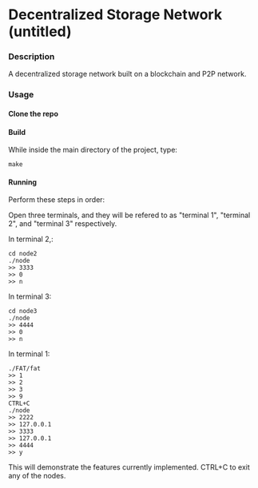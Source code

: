 # Decentralized Storage Network (untitled)

### Description

A decentralized storage network built on a blockchain and P2P network.

### Usage

#### Clone the repo


#### Build

While inside the main directory of the project, type:

```
make
```

#### Running
Perform these steps in order:

Open three terminals, and they will be refered to as "terminal 1", "terminal 2",
and "terminal 3" respectively.

In terminal 2,:

```
cd node2
./node
>> 3333
>> 0
>> n
```

In terminal 3:

```
cd node3
./node
>> 4444
>> 0
>> n
```

In terminal 1:

```
./FAT/fat
>> 1
>> 2 
>> 3
>> 9
CTRL+C
./node
>> 2222
>> 127.0.0.1
>> 3333
>> 127.0.0.1
>> 4444
>> y
```

This will demonstrate the features currently implemented. CTRL+C to exit any of the nodes.
